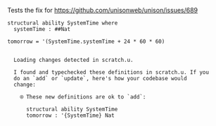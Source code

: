 Tests the fix for https://github.com/unisonweb/unison/issues/689

``` unison
structural ability SystemTime where
  systemTime : ##Nat

tomorrow = '(SystemTime.systemTime + 24 * 60 * 60)
```

```ucm

  Loading changes detected in scratch.u.

  I found and typechecked these definitions in scratch.u. If you
  do an `add` or `update`, here's how your codebase would
  change:
  
    ⍟ These new definitions are ok to `add`:
    
      structural ability SystemTime
      tomorrow : '{SystemTime} Nat

```
